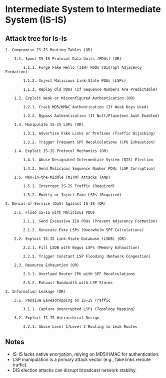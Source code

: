 # Intermediate System to Intermediate System (IS-IS)

## Attack tree for Is-Is

```text
1. Compromise IS-IS Routing Tables (OR)

    1.1. Spoof IS-IS Protocol Data Units (PDUs) (OR)

        1.1.1. Forge Fake Hello (IIH) PDUs (Disrupt Adjacency Formation)

        1.1.2. Inject Malicious Link-State PDUs (LSPs)

        1.1.3. Replay Old PDUs (If Sequence Numbers Are Predictable)

    1.2. Exploit Weak or Misconfigured Authentication (OR)

        1.2.1. Crack MD5/HMAC Authentication (If Weak Keys Used)

        1.2.2. Bypass Authentication (If Null/Plaintext Auth Enabled)

    1.3. Manipulate IS-IS LSPs (OR)

        1.3.1. Advertise Fake Links or Prefixes (Traffic Hijacking)

        1.3.2. Trigger Frequent SPF Recalculations (CPU Exhaustion)

    1.4. Exploit IS-IS Protocol Mechanics (OR)

        1.4.1. Abuse Designated Intermediate System (DIS) Election

        1.4.2. Send Malicious Sequence Number PDUs (LSP Corruption)

    1.5. Man-in-the-Middle (MITM) Attacks (AND)

        1.5.1. Intercept IS-IS Traffic (Required)

        1.5.2. Modify or Inject Fake LSPs (Required)

2. Denial-of-Service (DoS) Against IS-IS (OR)

    2.1. Flood IS-IS with Malicious PDUs

        2.1.1. Send Excessive IIH PDUs (Prevent Adjacency Formation)

        2.1.2. Generate Fake LSPs (Overwhelm SPF Calculations)

    2.2. Exploit IS-IS Link-State Database (LSDB) (OR)

        2.2.1. Fill LSDB with Bogus LSPs (Memory Exhaustion)

        2.2.2. Trigger Constant LSP Flooding (Network Congestion)

    2.3. Resource Exhaustion (OR)

        2.3.1. Overload Router CPU with SPF Recalculations

        2.3.2. Exhaust Bandwidth with LSP Storms

3. Information Leakage (OR)

    3.1. Passive Eavesdropping on IS-IS Traffic

        3.1.1. Capture Unencrypted LSPs (Topology Mapping)

    3.2. Exploit IS-IS Hierarchical Design

        3.2.1. Abuse Level 1/Level 2 Routing to Leak Routes
```

## Notes

* IS-IS lacks native encryption, relying on MD5/HMAC for authentication.
* LSP manipulation is a primary attack vector (e.g., fake links reroute traffic).
* DIS election attacks can disrupt broadcast network stability.

